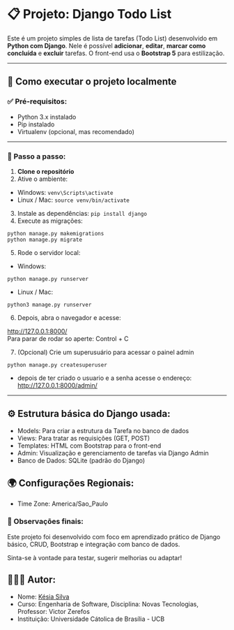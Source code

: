 # 📋 Projeto: Django Todo List

Este é um projeto simples de lista de tarefas (Todo List) desenvolvido em **Python com Django**. Nele é possível **adicionar**, **editar**, **marcar como concluída** e **excluir** tarefas. O front-end usa o **Bootstrap 5** para estilização.

---

## 🚀 Como executar o projeto localmente

### ✅ Pré-requisitos:

- Python 3.x instalado
- Pip instalado
- Virtualenv (opcional, mas recomendado)

---

### 🔧 Passo a passo:

1. **Clone o repositório**
2. Ative o ambiente:
- Windows:
```venv\Scripts\activate```
- Linux / Mac:
```source venv/bin/activate```
3. Instale as dependências:
```pip install django```
4. Execute as migrações:
```
python manage.py makemigrations
python manage.py migrate
```
5. Rode o servidor local:
- Windows:
```
python manage.py runserver
```
- Linux / Mac:
```
python3 manage.py runserver
```
6. Depois, abra o navegador e acesse:

http://127.0.0.1:8000/
<br>
Para parar de rodar so aperte: Control + C

7.	(Opcional) Crie um superusuário para acessar o painel admin
```
python manage.py createsuperuser
```
- depois de ter criado o usuario e a senha acesse o endereço:
http://127.0.0.1:8000/admin/

---

## ⚙️ Estrutura básica do Django usada:

- Models: Para criar a estrutura da Tarefa no banco de dados
- Views: Para tratar as requisições (GET, POST)
- Templates: HTML com Bootstrap para o front-end
- Admin: Visualização e gerenciamento de tarefas via Django Admin
- Banco de Dados: SQLite (padrão do Django)

## 🌍 Configurações Regionais:
- Time Zone: America/Sao_Paulo

### 📌 Observações finais:

Este projeto foi desenvolvido com foco em aprendizado prático de Django básico, CRUD, Bootstrap e integração com banco de dados.

Sinta-se à vontade para testar, sugerir melhorias ou adaptar!

## 👩🏻‍💻 Autor:
- Nome: <a href="https://github.com/kesiasilv">Késia Silva</a>
- Curso: Engenharia de Software, Disciplina: Novas Tecnologias, Professor: Victor Zerefos
- Instituição: Universidade Cátolica de Brasília - UCB









